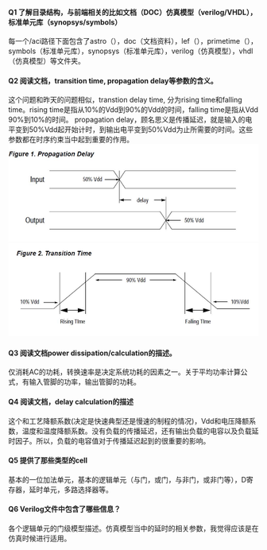 #### Q1 了解目录结构，与前端相关的比如文档（DOC）仿真模型（verilog/VHDL），标准单元库（synopsys/symbols）
每一个/aci路径下面包含了astro（），doc（文档资料），lef（），primetime（），symbols（标准单元库），synopsys（标准单元库），verilog（仿真模型），vhdl（仿真模型）等文件夹。
#### Q2 阅读文档，transition time, propagation delay等参数的含义。
这个问题和昨天的问题相似，transtion delay time, 分为rising time和falling time。rising time是指从10%的Vdd到90%的Vdd的时间，falling time是指从Vdd 90%到10%的时间。
propagation delay，顾名思义是传播延迟，就是输入的电平变到50%Vdd起开始计时，到输出电平变到50%Vdd为止所需要的时间。这些参数都在时序约束当中起到重要的作用。
![传播延时](https://github.com/kangjian888/verilog_everyday/blob/master/day3/propagation_delay.JPG)
![转换时间](https://github.com/kangjian888/verilog_everyday/blob/master/day3/transition_time.JPG)
#### Q3 阅读文档power dissipation/calculation的描述。
仅消耗AC的功耗，转换速率是决定系统功耗的因素之一。关于平均功率计算公式，有输入管脚的功率，输出管脚的功耗。

#### Q4 阅读文档，delay calculation的描述
这个和工艺降额系数(决定是快速典型还是慢速的制程的情况)，Vdd和电压降额系数，温度和温度降额系数。没有负载的传播延迟，还有输出负载的电容以及负载延时因子。所以，负载的电容值对于传播延迟起到的很重要的影响。
#### Q5 提供了那些类型的cell
基本的一位加法单元，基本的逻辑单元（与门，或门，与非门，或非门等），D寄存器，延时单元，多路选择器等。
#### Q6 Verilog文件中包含了哪些信息？
各个逻辑单元的门级模型描述。仿真模型当中的延时的相关参数，我觉得应该是在仿真时候进行适用。